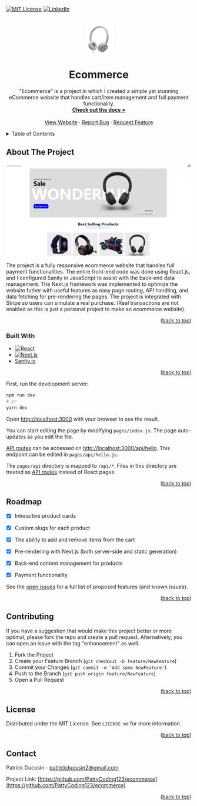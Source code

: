 <div id="top"></div>

<!-- PROJECT SHIELDS -->
<!--
*** Reference link notation in markdown. Look at the bottom of the file
*** for all links to the shields.
*** https://www.markdownguide.org/basic-syntax/#reference-style-links
-->
[![MIT License][license-shield]][license-url]
[![LinkedIn][linkedin-shield]][linkedin-url]

<!-- PROJECT LOGO -->
<br />
<div align="center">
  <a href="https://github.com/PattyCoding123/ecommerce">
    <img src="assets/headphones_b_2.webp" alt="Logo" width="80" height="80">
  </a>
  
<h1 align="center">Ecommerce</h1>

  <p align="center">
    "Ecommerce" is a project in which I created a simple yet stunning eCommerce website that
    handles cart/item management and full payment functionality.
    <br />
    <a href="https://github.com/PattyCoding123/ecommerce"><strong>Check out the docs »</strong></a>
    <br />
    <br />
    <a href="https://patrickducusinportfolio.dev">View Website</a>
    ·
    <a href="https://github.com/PattyCoding123/ecommerce/issues">Report Bug</a>
    ·
    <a href="https://github.com/PattyCoding123/ecommerce/issues">Request Feature</a>
  </p>
</div>



<!-- TABLE OF CONTENTS -->
<details>
  <summary>Table of Contents</summary>
  <ol>
    <li>
      <a href="#about-the-project">About The Project</a>
      <ul>
        <li><a href="#built-with">Built With</a></li>
      </ul>
    </li>
    <li><a href="#roadmap">Roadmap</a></li>
    <li><a href="#getting-started">Getting Started</a></li>
    <li><a href="#contributing">Contributing</a></li>
    <li><a href="#license">License</a></li>
    <li><a href="#contact">Contact</a></li>
  </ol>
</details>



<!-- ABOUT THE PROJECT -->
## About The Project

[![Look at the live demo!][product-screenshot]](https://ecommerce-pattycoding123.vercel.app/)

The project is a fully responsive ecommerce website that handles full payment functionalities. 
The entire front-end code was done using React.js, and I configured Sanity in JavaScript to 
assist with the back-end data management. The Next.js framework was implemented to optimize 
the website futher with useful features as easy page routing, API handling, 
and data fetching for pre-rendering the pages. The project is integrated with Stripe 
so users can simulate a real purchase. (Real transactions are not enabled as this 
is just a personal project to make an ecommerce website).

<p align="right">(<a href="#top">back to top</a>)</p>

### Built With

* [![React][React.js]][React-url]
* [![Next.js][React.js]][Next-url]
* [Sanity.io](https://www.sanity.io/)
<p align="right">(<a href="#top">back to top</a>)</p>

<!-- GETTING STARTED -->

First, run the development server:

```bash
npm run dev
# or
yarn dev
```

Open [http://localhost:3000](http://localhost:3000) with your browser to see the result.

You can start editing the page by modifying `pages/index.js`. The page auto-updates as you edit the file.

[API routes](https://nextjs.org/docs/api-routes/introduction) can be accessed on [http://localhost:3000/api/hello](http://localhost:3000/api/hello). This endpoint can be edited in `pages/api/hello.js`.

The `pages/api` directory is mapped to `/api/*`. Files in this directory are treated as [API routes](https://nextjs.org/docs/api-routes/introduction) instead of React pages.

<p align="right">(<a href="#top">back to top</a>)</p>

<!-- ROADMAP -->
## Roadmap

- [x] Interactive product cards
- [x] Custom slugs for each product
- [x] The ability to add and remove items from the cart
- [x] Pre-rendering with Next.js (both server-side and static generation)
- [x] Back-end content management for products
- [x] Payment functionality


See the [open issues](https://github.com/PattyCoding123/ecommerce/issues) for a full list of proposed features (and known issues).

<p align="right">(<a href="#top">back to top</a>)</p>


<!-- CONTRIBUTING -->
## Contributing

If you have a suggestion that would make this project better or more optimal, please fork the repo and create a pull request. Alternatively, you can open an issue with the tag "enhancement" as well.

1. Fork the Project
2. Create your Feature Branch (`git checkout -b feature/NewFeature`)
3. Commit your Changes (`git commit -m 'Add some NewFeature'`)
4. Push to the Branch (`git push origin feature/NewFeature`)
5. Open a Pull Request

<p align="right">(<a href="#top">back to top</a>)</p>



<!-- LICENSE -->
## License

Distributed under the MIT License. See `LICENSE.md` for more information.

<p align="right">(<a href="#top">back to top</a>)</p>



<!-- CONTACT -->
## Contact

Patrick Ducusin - patrickducusin2@gmail.com

Project Link: [https://github.com/PattyCoding123/ecommerce](https://github.com/PattyCoding123/ecommerce)

<p align="right">(<a href="#top">back to top</a>)</p>


<!-- MARKDOWN LINKS & IMAGES -->
<!-- https://www.markdownguide.org/basic-syntax/#reference-style-links -->
[license-shield]: https://img.shields.io/github/license/PattyCoding123/ecommerce?color=%23808080&style=for-the-badge
[license-url]: https://github.com/PattyCoding123/ecommerce/blob/master/LICENSE.md
[linkedin-shield]: https://img.shields.io/badge/-LinkedIn-black.svg?style=for-the-badge&logo=linkedin&colorB=555
[linkedin-url]: https://www.linkedin.com/in/patrick-ducusin-879b25208/
[product-screenshot]: assets/demo.png
[React.js]: https://img.shields.io/badge/React-20232A?style=for-the-badge&logo=react&logoColor=61DAFB
[React-url]: https://reactjs.org/
[Next.js]: https://img.shields.io/badge/next.js-000000?style=for-the-badge&logo=nextdotjs&logoColor=white
[Next-url]: https://nextjs.org/

